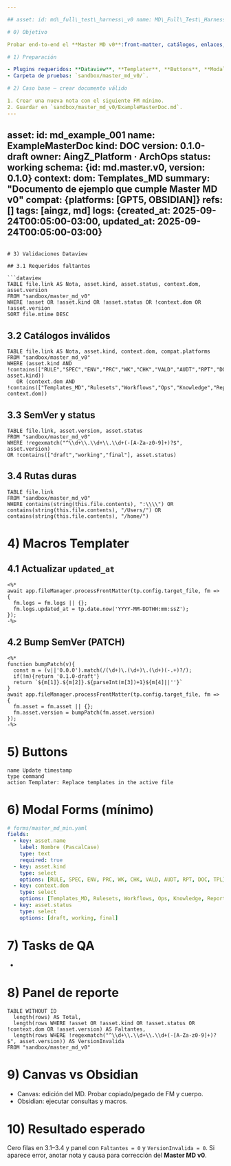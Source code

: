 ```yaml
---

## asset: id: md\_full\_test\_harness\_v0 name: MD\_Full\_Test\_Harness kind: DOC version: 0.1.0-draft owner: AingZ\_Platform · ArchOps status: working schema: {id: md.master.v0, version: 0.1.0} context: dom: Templates\_MD summary: "Harness integral para validar Master MD v0 en Obsidian y Canvas" compat: {platforms: [OBSIDIAN, GPT5]} logs: {created\_at: 2025-09-24T00:05:00-03:00, updated\_at: 2025-09-24T00:05:00-03:00}

# 0) Objetivo

Probar end‑to‑end el **Master MD v0**:front‑matter, catálogos, enlaces, Templater, Dataview, Buttons, Modal Forms y Tasks. Resultado: checklist de QA y reporte Dataview.

# 1) Preparación

- Plugins requeridos: **Dataview**, **Templater**, **Buttons**, **Modal Forms**, **Tasks**, **Tracker** (opcional).
- Carpeta de pruebas: `sandbox/master_md_v0/`.

# 2) Caso base — crear documento válido

1. Crear una nueva nota con el siguiente FM mínimo.
2. Guardar en `sandbox/master_md_v0/ExampleMasterDoc.md`.
---
```

asset:
  id: md_example_001
  name: ExampleMasterDoc
  kind: DOC
  version: 0.1.0-draft
  owner: AingZ_Platform · ArchOps
  status: working
schema: {id: md.master.v0, version: 0.1.0}
context:
  dom: Templates_MD
  summary: "Documento de ejemplo que cumple Master MD v0"
compat: {platforms: [GPT5, OBSIDIAN]}
refs: []
tags: [aingz, md]
logs: {created_at: 2025-09-24T00:05:00-03:00, updated_at: 2025-09-24T00:05:00-03:00}
---
```

# 3) Validaciones Dataview

## 3.1 Requeridos faltantes

```dataview
TABLE file.link AS Nota, asset.kind, asset.status, context.dom, asset.version
FROM "sandbox/master_md_v0"
WHERE !asset OR !asset.kind OR !asset.status OR !context.dom OR !asset.version
SORT file.mtime DESC
```

## 3.2 Catálogos inválidos

```dataview
TABLE file.link AS Nota, asset.kind, context.dom, compat.platforms
FROM "sandbox/master_md_v0"
WHERE (asset.kind AND !contains(["RULE","SPEC","ENV","PRC","WK","CHK","VALD","AUDT","RPT","DOC","TPL"], asset.kind))
   OR (context.dom AND !contains(["Templates_MD","Rulesets","Workflows","Ops","Knowledge","Reports"], context.dom))
```

## 3.3 SemVer y status

```dataview
TABLE file.link, asset.version, asset.status
FROM "sandbox/master_md_v0"
WHERE !regexmatch("^\\d+\\.\\d+\\.\\d+(-[A-Za-z0-9]+)?$", asset.version)
OR !contains(["draft","working","final"], asset.status)
```

## 3.4 Rutas duras

```dataview
TABLE file.link
FROM "sandbox/master_md_v0"
WHERE contains(string(this.file.contents), ":\\\\") OR contains(string(this.file.contents), "/Users/") OR contains(string(this.file.contents), "/home/")
```

# 4) Macros Templater

## 4.1 Actualizar `updated_at`

```tpl
<%*
await app.fileManager.processFrontMatter(tp.config.target_file, fm => {
  fm.logs = fm.logs || {};
  fm.logs.updated_at = tp.date.now('YYYY-MM-DDTHH:mm:ssZ');
});
-%>
```

## 4.2 Bump SemVer (PATCH)

```tpl
<%*
function bumpPatch(v){
  const m = (v||'0.0.0').match(/(\d+)\.(\d+)\.(\d+)(-.+)?/);
  if(!m){return '0.1.0-draft'}
  return `${m[1]}.${m[2]}.${parseInt(m[3])+1}${m[4]||''}`
}
await app.fileManager.processFrontMatter(tp.config.target_file, fm => {
  fm.asset = fm.asset || {};
  fm.asset.version = bumpPatch(fm.asset.version)
});
-%>
```

# 5) Buttons

```button
name Update timestamp
type command
action Templater: Replace templates in the active file
```

# 6) Modal Forms (mínimo)

```yaml
# forms/master_md_min.yaml
fields:
  - key: asset.name
    label: Nombre (PascalCase)
    type: text
    required: true
  - key: asset.kind
    type: select
    options: [RULE, SPEC, ENV, PRC, WK, CHK, VALD, AUDT, RPT, DOC, TPL]
  - key: context.dom
    type: select
    options: [Templates_MD, Rulesets, Workflows, Ops, Knowledge, Reports]
  - key: asset.status
    type: select
    options: [draft, working, final]
```

# 7) Tasks de QA

-

# 8) Panel de reporte

```dataview
TABLE WITHOUT ID
  length(rows) AS Total,
  length(rows WHERE !asset OR !asset.kind OR !asset.status OR !context.dom OR !asset.version) AS Faltantes,
  length(rows WHERE !regexmatch("^\\d+\\.\\d+\\.\\d+(-[A-Za-z0-9]+)?$", asset.version)) AS VersionInvalida
FROM "sandbox/master_md_v0"
```

# 9) Canvas vs Obsidian

- Canvas: edición del MD. Probar copiado/pegado de FM y cuerpo.
- Obsidian: ejecutar consultas y macros.

# 10) Resultado esperado

Cero filas en 3.1–3.4 y panel con `Faltantes = 0` y `VersionInvalida = 0`. Si aparece error, anotar nota y causa para corrección del **Master MD v0**.

